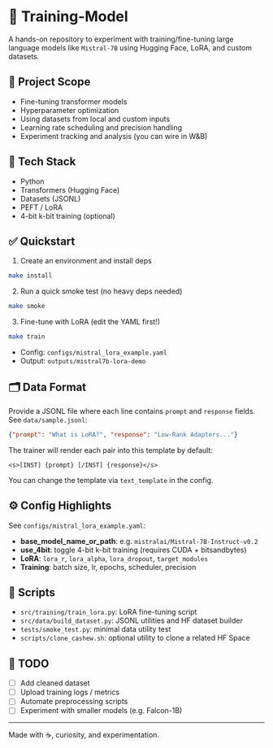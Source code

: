 # 🧠 Training-Model

A hands-on repository to experiment with training/fine-tuning large language models like `Mistral-7B` using Hugging Face, LoRA, and custom datasets.

## 📂 Project Scope

- Fine-tuning transformer models
- Hyperparameter optimization
- Using datasets from local and custom inputs
- Learning rate scheduling and precision handling
- Experiment tracking and analysis (you can wire in W&B)

## 🚀 Tech Stack

- Python
- Transformers (Hugging Face)
- Datasets (JSONL)
- PEFT / LoRA
- 4-bit k-bit training (optional)

## ✅ Quickstart

1) Create an environment and install deps

```bash
make install
```

2) Run a quick smoke test (no heavy deps needed)

```bash
make smoke
```

3) Fine-tune with LoRA (edit the YAML first!)

```bash
make train
```

- Config: `configs/mistral_lora_example.yaml`
- Output: `outputs/mistral7b-lora-demo`

## 🗂️ Data Format

Provide a JSONL file where each line contains `prompt` and `response` fields. See `data/sample.jsonl`:

```json
{"prompt": "What is LoRA?", "response": "Low-Rank Adapters..."}
```

The trainer will render each pair into this template by default:

```text
<s>[INST] {prompt} [/INST] {response}</s>
```

You can change the template via `text_template` in the config.

## ⚙️ Config Highlights

See `configs/mistral_lora_example.yaml`:
- **base_model_name_or_path**: e.g. `mistralai/Mistral-7B-Instruct-v0.2`
- **use_4bit**: toggle 4-bit k-bit training (requires CUDA + bitsandbytes)
- **LoRA**: `lora_r`, `lora_alpha`, `lora_dropout`, `target_modules`
- **Training**: batch size, lr, epochs, scheduler, precision

## 🧪 Scripts

- `src/training/train_lora.py`: LoRA fine-tuning script
- `src/data/build_dataset.py`: JSONL utilities and HF dataset builder
- `tests/smoke_test.py`: minimal data utility test
- `scripts/clone_cashew.sh`: optional utility to clone a related HF Space

## 📌 TODO

- [ ] Add cleaned dataset
- [ ] Upload training logs / metrics
- [ ] Automate preprocessing scripts
- [ ] Experiment with smaller models (e.g. Falcon-1B)

---

Made with ☕, curiosity, and experimentation.